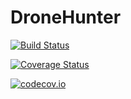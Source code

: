 # DroneHunter

[![Build Status](https://travis-ci.org/dressel/DroneHunter.jl.svg?branch=master)](https://travis-ci.org/dressel/DroneHunter.jl)

[![Coverage Status](https://coveralls.io/repos/dressel/DroneHunter.jl/badge.svg?branch=master&service=github)](https://coveralls.io/github/dressel/DroneHunter.jl?branch=master)

[![codecov.io](http://codecov.io/github/dressel/DroneHunter.jl/coverage.svg?branch=master)](http://codecov.io/github/dressel/DroneHunter.jl?branch=master)
